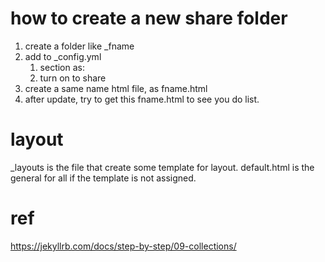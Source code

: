 ---
---

# how to create a new share folder
1. create a folder like _fname
2. add to _config.yml
    1. section as:
    2. turn on to share
3. create a same name html file, as fname.html
4. after update, try to get this fname.html to see you do list.

# layout
_layouts is the file that create some template for layout. default.html is the general for all if the template is not assigned. 


# ref
https://jekyllrb.com/docs/step-by-step/09-collections/

